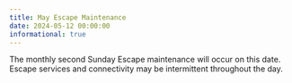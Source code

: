 ```yaml
---
title: May Escape Maintenance
date: 2024-05-12 00:00:00
informational: true
---
```


The monthly second Sunday Escape maintenance will occur on this date. Escape services and connectivity may be intermittent throughout the day.
